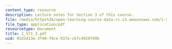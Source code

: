 ```yaml
---
content_type: resource
description: Lecture notes for Section 3 of this course.
file: /media/https%3A/open-learning-course-data-rc.s3.amazonaws.com/1-571-structural-analysis-and-control-spring-2004/01d1413e3f40f9ce937ac67c4920749b_1_571_3.pdf
file_type: application/pdf
resourcetype: Document
title: 1_571_3.pdf
uid: 01d1413e-3f40-f9ce-937a-c67c4920749b
---
```

